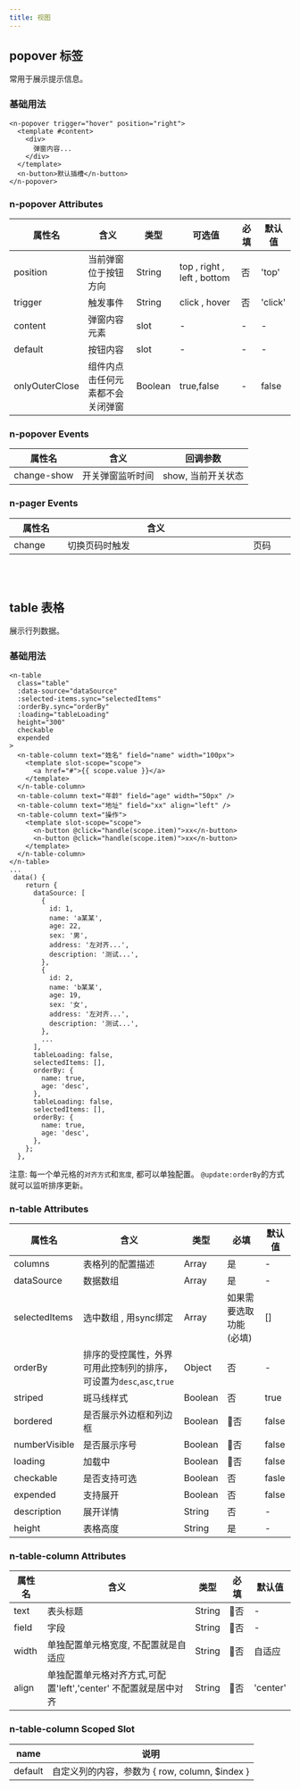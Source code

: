 ```yaml
---
title: 视图 
---
```

## popover 标签
常用于展示提示信息。
<ClientOnly>
<n-popvoer/>
</ClientOnly>
### 基础用法
```vue
<n-popover trigger="hover" position="right">
  <template #content>
    <div>
      弹窗内容...
    </div>
  </template>
  <n-button>默认插槽</n-button>
</n-popover>
```
### n-popover Attributes

| 属性名         | 含义                             | 类型    | 可选值                      | 必填 | 默认值  |
| -------------- | -------------------------------- | ------- | --------------------------- | ---- | ------- |
| position       | 当前弹窗位于按钮方向             | String  | top , right , left , bottom | 否   | 'top'   |
| trigger        | 触发事件                         | String  | click , hover               | 否   | 'click' |
| content        | 弹窗内容元素                     | slot    | -                           | -    | -       |
| default        | 按钮内容                         | slot    | -                           | -    | -       |
| onlyOuterClose | 组件内点击任何元素都不会关闭弹窗 | Boolean | true,false                  | -    | false   |



### n-popover Events

| 属性名      | 含义             | 回调参数           |
| ----------- | ---------------- | ------------------ |
| change-show | 开关弹窗监听时间 | show, 当前开关状态 |


### n-pager Events

| 属性名 <div style="width: 5em;"></div> | 含义   <div style="width: 19.8em;"></div>          | 回调参数<div style="width: 13em;"></div> |
| ------ | -------------- | -------- |
| change | 切换页码时触发 | 页码     |


<br><br/>
## table 表格
展示行列数据。
<ClientOnly>
  <n-table/>
</ClientOnly>
### 基础用法
```vue
<n-table
  class="table"
  :data-source="dataSource"
  :selected-items.sync="selectedItems"
  :orderBy.sync="orderBy"
  :loading="tableLoading"
  height="300"
  checkable
  expended
>
  <n-table-column text="姓名" field="name" width="100px">
    <template slot-scope="scope">
      <a href="#">{{ scope.value }}</a>
    </template>
  </n-table-column>
  <n-table-column text="年龄" field="age" width="50px" />
  <n-table-column text="地址" field="xx" align="left" />
  <n-table-column text="操作">
    <template slot-scope="scope">
      <n-button @click="handle(scope.item)">xx</n-button>
      <n-button @click="handle(scope.item)">xx</n-button>
    </template>
  </n-table-column>
</n-table>
...
 data() {
    return {
      dataSource: [
        {
          id: 1,
          name: 'a某某',
          age: 22,
          sex: '男',
          address: '左对齐...',
          description: '测试...',
        },
        {
          id: 2,
          name: 'b某某',
          age: 19,
          sex: '女',
          address: '左对齐...',
          description: '测试...',
        },
        ...
      ],
      tableLoading: false,
      selectedItems: [],
      orderBy: {
        name: true,
        age: 'desc',
      },
      tableLoading: false,
      selectedItems: [],
      orderBy: {
        name: true,
        age: 'desc',
      },
    };
  },
```
注意:  每一个单元格的`对齐方式`和`宽度`, 都可以单独配置。
      `@update:orderBy`的方式就可以监听排序更新。

### n-table Attributes

| 属性名        | 含义                                                         | 类型    | 必填                   | 默认值 |
| ------------- | ------------------------------------------------------------ | ------- | ---------------------- | ------ |
| columns       | 表格列的配置描述                                             | Array   | 是                     | -      |
| dataSource    | 数据数组                                                     | Array   | 是                     | -      |
| selectedItems | 选中数组 , 用sync绑定                                        | Array   | 如果需要选取功能(必填) | []     |
| orderBy       | 排序的受控属性，外界可用此控制列的排序，可设置为`desc`,`asc`,`true` | Object  | 否                     | -      |
| striped       | 斑马线样式                                                   | Boolean | 否                     | true   |
| bordered      | 是否展示外边框和列边框                                       | Boolean | 否                     | false  |
| numberVisible | 是否展示序号                                                 | Boolean | 否                     | false  |
| loading       | 加载中                                                       | Boolean | 否                     | false  |
| checkable     | 是否支持可选                                                 | Boolean | 否                     | fasle  |
| expended      | 支持展开                                                     | Boolean | 否                     | false  |
| description   | 展开详情                                                     | String  | 否                     | -      |
| height        | 表格高度                                                     | String  | 是                     | -      |

### n-table-column Attributes

| 属性名 | 含义                                                         | 类型   | 必填 | 默认值   |
| ------ | ------------------------------------------------------------ | ------ | ---- | -------- |
| text   | 表头标题                                                     | String | 否   | -        |
| field  | 字段                                                         | String | 否   | -        |
| width  | 单独配置单元格宽度, 不配置就是自适应                         | String | 否   | 自适应   |
| align  | 单独配置单元格对齐方式,可配置'left','center' 不配置就是居中对齐 | String | 否   | 'center' |

### n-table-column Scoped Slot

| name    | 说明                                           |
| ------- | ---------------------------------------------- |
| default | 自定义列的内容，参数为 { row, column, $index } |

